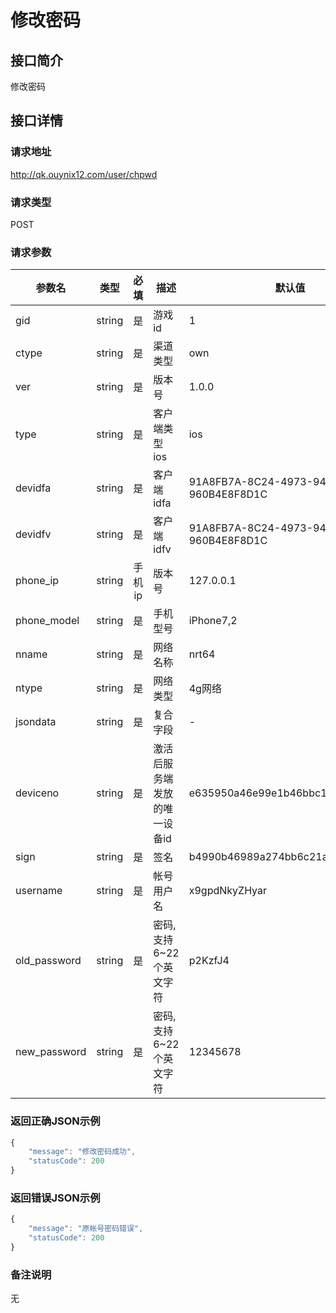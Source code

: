 # 修改密码

## 接口简介
修改密码

## 接口详情

### 请求地址
http://qk.ouynix12.com/user/chpwd

### 请求类型
POST

### 请求参数
| 参数名 | 类型 | 必填 | 描述 | 默认值 |
| --- | :---: | :---: | --- | --- |
| gid | string | 是 | 游戏id | 1 |
| ctype | string | 是 | 渠道类型 | own |
| ver | string | 是 | 版本号 | 1.0.0 |
| type | string | 是 | 客户端类型 ios | ios |
| devidfa | string | 是 | 客户端idfa | 91A8FB7A-8C24-4973-94C9-960B4E8F8D1C |
| devidfv | string | 是 | 客户端idfv | 91A8FB7A-8C24-4973-94C9-960B4E8F8D1C |
| phone_ip | string | 手机ip | 版本号 | 127.0.0.1 |
| phone_model | string | 是 | 手机型号 | iPhone7,2 |
| nname | string | 是 | 网络名称 | nrt64 |
| ntype | string | 是 | 网络类型 | 4g网络 |
| jsondata | string | 是 | 复合字段 | - |
| deviceno | string | 是 | 激活后服务端发放的唯一设备id | e635950a46e99e1b46bbc1866918c520 |
| sign | string | 是 | 签名 | b4990b46989a274bb6c21ab688d01bb3 |
| username | string | 是 | 帐号用户名 | x9gpdNkyZHyar |
| old_password | string | 是 | 密码,支持6~22个英文字符 | p2KzfJ4 |
| new_password | string | 是 | 密码,支持6~22个英文字符 | 12345678 |



### 返回正确JSON示例
```javascript
{
    "message": "修改密码成功",
    "statusCode": 200
}
```

### 返回错误JSON示例
```javascript
{
    "message": "原帐号密码错误",
    "statusCode": 200
}
```

### 备注说明
无
